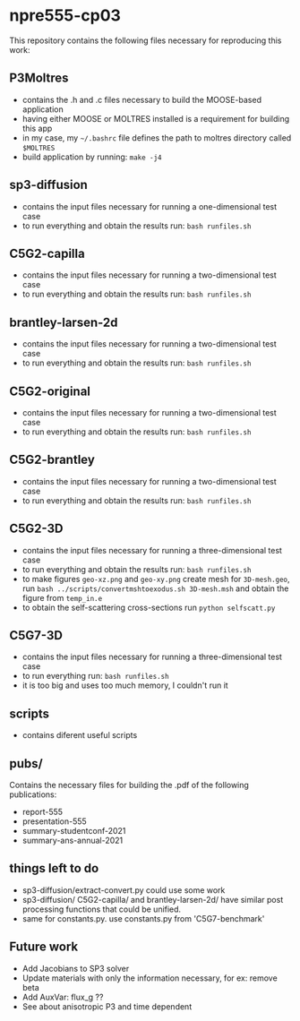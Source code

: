 # npre555-cp03

This repository contains the following files necessary for reproducing this work:

## P3Moltres

* contains the .h and .c files necessary to build the MOOSE-based application
* having either MOOSE or MOLTRES installed is a requirement for building this app
* in my case, my ```~/.bashrc``` file defines the path to moltres directory called ```$MOLTRES```
* build application by running: ```make -j4```


## sp3-diffusion

* contains the input files necessary for running a one-dimensional test case
* to run everything and obtain the results run: ```bash runfiles.sh```


## C5G2-capilla

* contains the input files necessary for running a two-dimensional test case
* to run everything and obtain the results run: ```bash runfiles.sh```


## brantley-larsen-2d

* contains the input files necessary for running a two-dimensional test case
* to run everything and obtain the results run: ```bash runfiles.sh```


## C5G2-original

* contains the input files necessary for running a two-dimensional test case
* to run everything and obtain the results run: ```bash runfiles.sh```


## C5G2-brantley

* contains the input files necessary for running a two-dimensional test case
* to run everything and obtain the results run: ```bash runfiles.sh```


## C5G2-3D

* contains the input files necessary for running a three-dimensional test case
* to run everything and obtain the results run: ```bash runfiles.sh```
* to make figures ```geo-xz.png``` and ```geo-xy.png``` create mesh for ```3D-mesh.geo```, run ```bash ../scripts/convertmshtoexodus.sh 3D-mesh.msh``` and obtain the figure from ```temp_in.e```
* to obtain the self-scattering cross-sections run ```python selfscatt.py```


## C5G7-3D

* contains the input files necessary for running a three-dimensional test case
* to run everything run: ```bash runfiles.sh```
* it is too big and uses too much memory, I couldn't run it


## scripts

* contains diferent useful scripts


## pubs/

Contains the necessary files for building the .pdf of the following publications:
* report-555
* presentation-555
* summary-studentconf-2021
* summary-ans-annual-2021


## things left to do

* sp3-diffusion/extract-convert.py could use some work
* sp3-diffusion/ C5G2-capilla/ and brantley-larsen-2d/ have similar post processing functions that could be unified.
* same for constants.py. use constants.py from 'C5G7-benchmark'

## Future work

* Add Jacobians to SP3 solver
* Update materials with only the information necessary, for ex: remove beta
* Add AuxVar: flux_g ??
* See about anisotropic P3 and time dependent

